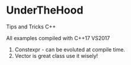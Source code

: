 # UnderTheHood
Tips and Tricks C++

All examples compiled with C++17 VS2017


1. Constexpr - can be evoluted at compile time.
2. Vector is great class use it wisely!
